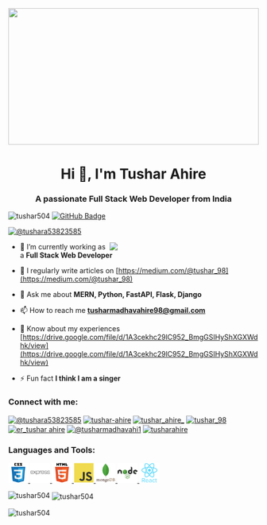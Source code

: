 <!-- [![MasterHead](https://www.proofhub.com/wp-content/uploads/2020/08/Web-Developer.gif)](https://www.proofhub.com/wp-content/uploads/2020/08/Web-Developer.gif) -->
<img  width="100%" height="275" src="https://www.proofhub.com/wp-content/uploads/2020/08/Web-Developer.gif" />
<h1 align="center">Hi 👋, I'm Tushar Ahire</h1>
<h3 align="center">A passionate Full Stack Web Developer from India</h3>

<p align="left"> <img src="https://komarev.com/ghpvc/?username=tushar504&label=Profile%20views&color=0e75b6&style=flat" alt="tushar504" /> <a href="https://github.com/tushar504?tab=followers"><img src="https://img.shields.io/github/followers/tushar504?label=Followers&style=social" alt="GitHub Badge"></a></p>

<p align="left"> <a href="https://twitter.com/@tushara53823585" target="blank"><img src="https://img.shields.io/twitter/follow/tushara53823585?logo=twitter&style=for-the-badge" alt="@tushara53823585" /></a> </p>
<img align="right" width="300" src="https://www.mygo.ge/uploads/blog/1584023795.jpg" />

- 🌱 I’m currently working as a  **Full Stack Web Developer**

- 📝 I regularly write articles on [https://medium.com/@tushar_98](https://medium.com/@tushar_98)

- 💬 Ask me about **MERN, Python, FastAPI, Flask, Django**

- 📫 How to reach me **tusharmadhavahire98@gmail.com**

- 📄 Know about my experiences [https://drive.google.com/file/d/1A3cekhc29lC952_BmgGSIHyShXGXWdhk/view](https://drive.google.com/file/d/1A3cekhc29lC952_BmgGSIHyShXGXWdhk/view)

- ⚡ Fun fact **I think I am a singer**

<h3 align="left">Connect with me:</h3>
<p align="left">
<a href="https://twitter.com/tushara53823585" target="blank"><img align="center" src="https://raw.githubusercontent.com/rahuldkjain/github-profile-readme-generator/master/src/images/icons/Social/twitter.svg" alt="@tushara53823585" height="30" width="40" /></a>
<a href="https://linkedin.com/in/tushar-ahire" target="blank"><img align="center" src="https://raw.githubusercontent.com/rahuldkjain/github-profile-readme-generator/master/src/images/icons/Social/linked-in-alt.svg" alt="tushar-ahire" height="30" width="40" /></a>
<a href="https://instagram.com/tushar_ahire_" target="blank"><img align="center" src="https://raw.githubusercontent.com/rahuldkjain/github-profile-readme-generator/master/src/images/icons/Social/instagram.svg" alt="tushar_ahire_" height="30" width="40" /></a>
<a href="https://medium.com/@tushar_98" target="blank"><img align="center" src="https://raw.githubusercontent.com/rahuldkjain/github-profile-readme-generator/master/src/images/icons/Social/medium.svg" alt="tushar_98" height="30" width="40" /></a>
<a href="https://www.youtube.com/channel/UCBuqUJfggxhmlwMDsEHm56g" target="blank"><img align="center" src="https://raw.githubusercontent.com/rahuldkjain/github-profile-readme-generator/master/src/images/icons/Social/youtube.svg" alt="er_tushar ahire" height="30" width="40" /></a>
<a href="https://www.hackerrank.com/tusharmadhavahi1" target="blank"><img align="center" src="https://raw.githubusercontent.com/rahuldkjain/github-profile-readme-generator/master/src/images/icons/Social/hackerrank.svg" alt="@tusharmadhavahi1" height="30" width="40" /></a>
<a href="https://www.leetcode.com/tusharahire" target="blank"><img align="center" src="https://raw.githubusercontent.com/rahuldkjain/github-profile-readme-generator/master/src/images/icons/Social/leet-code.svg" alt="tusharahire" height="30" width="40" /></a>
</p>

<h3 align="left">Languages and Tools:</h3>
<p align="left"> <a href="https://www.w3schools.com/css/" target="_blank" rel="noreferrer"> <img src="https://raw.githubusercontent.com/devicons/devicon/master/icons/css3/css3-original-wordmark.svg" alt="css3" width="40" height="40"/> </a> <a href="https://expressjs.com" target="_blank" rel="noreferrer"> <img src="https://raw.githubusercontent.com/devicons/devicon/master/icons/express/express-original-wordmark.svg" alt="express" width="40" height="40"/> </a> <a href="https://www.w3.org/html/" target="_blank" rel="noreferrer"> <img src="https://raw.githubusercontent.com/devicons/devicon/master/icons/html5/html5-original-wordmark.svg" alt="html5" width="40" height="40"/> </a> <a href="https://developer.mozilla.org/en-US/docs/Web/JavaScript" target="_blank" rel="noreferrer"> <img src="https://raw.githubusercontent.com/devicons/devicon/master/icons/javascript/javascript-original.svg" alt="javascript" width="40" height="40"/> </a> <a href="https://www.mongodb.com/" target="_blank" rel="noreferrer"> <img src="https://raw.githubusercontent.com/devicons/devicon/master/icons/mongodb/mongodb-original-wordmark.svg" alt="mongodb" width="40" height="40"/> </a> <a href="https://nodejs.org" target="_blank" rel="noreferrer"> <img src="https://raw.githubusercontent.com/devicons/devicon/master/icons/nodejs/nodejs-original-wordmark.svg" alt="nodejs" width="40" height="40"/> </a> <a href="https://reactjs.org/" target="_blank" rel="noreferrer"> <img src="https://raw.githubusercontent.com/devicons/devicon/master/icons/react/react-original-wordmark.svg" alt="react" width="40" height="40"/> </a>

<p><img align="left" src="https://github-readme-stats.vercel.app/api/top-langs?username=tushar504&show_icons=true&locale=en&layout=compact" alt="tushar504" /></p>

<p>&nbsp;<img align="center" src="https://github-readme-stats.vercel.app/api?username=tushar504&show_icons=true&locale=en" alt="tushar504" /></p>

<p><img align="center" src="https://github-readme-streak-stats.herokuapp.com/?user=tushar504&" alt="tushar504" /></p>
